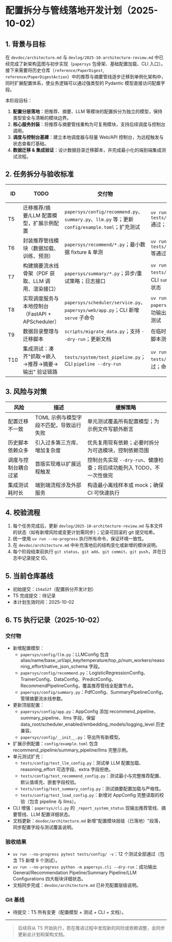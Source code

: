 # 配置拆分与管线落地开发计划（2025-10-02）

## 1. 背景与目标

在 `devdoc/architecture.md` 与 `devlog/2025-10-architecture-review.md` 中已经完成了新架构蓝图与初步实现（`papersys` 包骨架、基础配置加载、CLI 入口）。接下来需要将历史仓库（`reference/PaperDigest`, `reference/PaperDigestAction`）中的推荐与摘要管线逐步迁移到单例化架构中，同时扩展配置体系，使业务逻辑可以通过强类型的 Pydantic 模型直接访问配置字段。

本阶段目标：

1. **配置分层落地**：把推荐、摘要、LLM 等模块的配置拆分为独立的模型，保持类型安全与清晰的模块边界。
2. **核心服务封装**：将推荐与摘要管线重构为可复用模块，支持后续调度与控制台调用。
3. **调度与控制台基建**：建立本地调度器与轻量 Web/API 控制台，为远程触发与状态查看打基础。
4. **数据迁移 & 集成验证**：设计数据目录迁移脚本，并完成最小化的端到端集成测试流程。

## 2. 任务拆分与验收标准

| ID | TODO | 交付物 | 验收方式 | 状态 |
| --- | --- | --- | --- | --- |
| T5 | 迁移推荐/摘要/LLM 配置模型，扩展示例配置 | `papersys/config/recommend.py`、`summary.py`、`llm.py` 等；更新 `config/example.toml`；扩充测试 | `uv run --no-progress pytest tests/config/test_load_config.py` 通过；文档同步说明配置层级 | ✅ |
| T6 | 封装推荐管线模块（数据加载、训练、预测） | `papersys/recommend/*.py`；最小数据 fixture & 单测 | `uv run --no-progress pytest tests/recommend/test_trainer.py` 等通过；CLI 能输出推荐模块状态 | |
| T7 | 构建摘要流水线骨架（PDF 获取、LLM 调用、渲染接口） | `papersys/summary/*.py`；异步/重试策略；日志接口 | `uv run --no-progress pytest tests/summary/test_pipeline.py`；CLI `summarize --dry-run` 输出模块状态 | |
| T8 | 实现调度服务与本地控制台（FastAPI + APScheduler） | `papersys/scheduler/service.py`、`papersys/web/app.py`；CLI 新增 `serve` 子命令 | `uv run --no-progress python -m papersys.cli serve --dry-run` 成功输出监听信息；新增 API 健康检查测试 | |
| T9 | 数据目录整理与迁移脚本 | `scripts/migrate_data.py`；支持 `--dry-run`；更新文档 | 在临时目录执行脚本输出目标结构；脚本测试通过 | |
| T10 | 集成测试：凑齐"抓取→嵌入→推荐→摘要→输出" 验证链路 | `tests/system/test_pipeline.py`；CLI `pipeline --dry-run` | `uv run --no-progress pytest tests/system/test_pipeline.py` 通过；命令正确串联模块 | |


## 3. 风险与对策

| 风险 | 描述 | 缓解策略 |
| ---- | ---- | ---- |
| 配置迁移不一致 | TOML 示例与模型字段不匹配，导致运行失败 | 单元测试覆盖所有配置模型；为示例文件写额外断言 |
| 历史脚本依赖众多 | 引入过多第三方库、增加复杂度 | 优先复用现有依赖；必要时拆分为可选模块，控制依赖范围 |
| 调度与控制台耦合过紧 | 首版实现难以扩展远程触发 | 控制台先实现 `--dry-run`、健康检查；将后续功能列入 TODO，不一次性做完 |
| 集成测试耗时长 | 端到端流程涉及外部服务 | 构造最小离线样本或 mock；确保 CI 可快速执行 |

## 4. 校验流程

1. 每个任务完成后，更新 `devlog/2025-10-architecture-review.md` 与本文件的状态（如有新增风险或变更计划需同步）；记录可回滚的 git 提交哈希。
2. 统一使用 `uv run --no-progress` 执行所有命令，保证环境一致性。
3. 在 `devdoc/architecture.md` 中补充落地后的结构变化或新增的模块说明。
4. 每个阶段结束前执行 `git status`、`git add`、`git commit`、`git push`，并在日志中记录提交 ID。

## 5. 当前仓库基线

- 初始提交：`154a52f`（配置拆分开发计划）
- T5 完成提交：待记录
- 本计划生效时间：2025-10-02

## 6. T5 执行记录（2025-10-02）

### 交付物
- 新增配置模型：
  - `papersys/config/llm.py`：LLMConfig 包含 alias/name/base_url/api_key/temperature/top_p/num_workers/reasoning_effort/native_json_schema 字段。
  - `papersys/config/recommend.py`：LogisticRegressionConfig、TrainerConfig、DataConfig、PredictConfig、RecommendPipelineConfig，覆盖推荐管线全配置节点。
  - `papersys/config/summary.py`：PdfConfig、SummaryPipelineConfig，管理摘要流水线参数。
- 更新顶层配置：
  - `papersys/config/app.py`：AppConfig 添加 recommend_pipeline、summary_pipeline、llms 字段，保留 data_root/scheduler_enabled/embedding_models/logging_level 历史兼容。
  - `papersys/config/__init__.py`：导出所有新模型。
- 扩展示例配置：`config/example.toml` 包含 recommend_pipeline/summary_pipeline/llms 完整示例。
- 单元测试扩充：
  - `tests/config/test_llm_config.py`：测试单 LLM 配置加载、reasoning_effort 可选字段、extra 字段拒绝。
  - `tests/config/test_recommend_config.py`：测试最小与完整推荐配置、默认值填充、嵌套字段校验。
  - `tests/config/test_summary_config.py`：测试摘要配置加载与严格性。
  - `tests/config/test_load_config.py`：新增对 AppConfig 完整读取的校验（包含 pipeline 与 llms）。
- CLI 增强：`papersys/cli.py` 的 `_report_system_status` 现输出推荐管线、摘要管线、LLM 配置详细状态。
- 文档更新：`devdoc/architecture.md` 新增"配置模块层级（已落地）"段落，同步配置字段与测试覆盖说明。

### 验收结果
- `uv run --no-progress pytest tests/config/ -v`：12 个测试全部通过（包含 T5 新增 9 个测试）。
- `uv run --no-progress python -m papersys.cli --dry-run`：成功输出 General/Recommendation Pipeline/Summary Pipeline/LLM Configurations 四大板块详细状态。
- 文档同步完成：`devdoc/architecture.md` 已补充配置层级说明。

### Git 基线
- 待提交：T5 所有变更（配置模型 + 测试 + CLI + 文档）。

---

> 后续将从 T5 开始执行，若在推进过程中发现新的风险或依赖调整，会同步更新此计划和架构文档。
